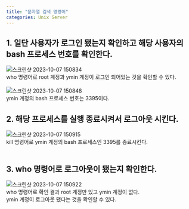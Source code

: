 ```yaml
---
title: "문자열 검색 명령어"
categories: Unix Server
---
```

## **1. 일단 사용자가 로그인 됐는지 확인하고 해당 사용자의 bash 프로세스 번호를 확인한다.**
  
  ![스크린샷 2023-10-07 150834](https://github.com/JYM0923/OS/assets/71661158/1d296298-6274-4b6d-9d09-5e89e6dec241)<br>
  who 명령어로 root 계정과 ymin 계정이 로그인 되어있는 것을 확인할 수 있다.</br></br>
  ![스크린샷 2023-10-07 150848](https://github.com/JYM0923/OS/assets/71661158/5ceb5884-53d8-44f5-a89c-f5e40ed8d062)<br>
  ymin 계정의 bash 프로세스 번호는 3395이다.

## **2. 해당 프로세스를 실행 종료시켜서 로그아웃 시킨다.**

  ![스크린샷 2023-10-07 150915](https://github.com/JYM0923/OS/assets/71661158/df0234b7-f1d1-4829-a0fc-d6b1b89b6cf8)<br>
  kill 명령어로 ymin 계정의 bash 프로세스인 3395를 종료시킨다.<br><br>

## **3. who 명령어로 로그아웃이 됐는지 확인한다.**

  ![스크린샷 2023-10-07 150922](https://github.com/JYM0923/OS/assets/71661158/05403143-0695-47a5-903f-40230e1d4f7e)<br>
  who 명령어로 확인 결과 root 계정만 있고 ymin 계정이 없다.<br>
  ymin 계정이 로그아웃 됐다는 것을 확인할 수 있다.
